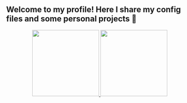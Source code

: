 ## Welcome to my profile! Here I share my config files and some personal projects 🐋

<div align="center">
  <a href="https://github.com/andradeexperiments">
  <img height="180em" src="https://github-readme-stats.vercel.app/api?username=andradeexperiments&show_icons=true&theme=tokyonight&include_all_commits=true&count_private=true"/>
  <img height="180em" src="https://github-readme-stats.vercel.app/api/top-langs/?username=andradeexperiments&layout=compact&langs_count=7&theme=tokyonight"/>
</div>

  ##
 
 </div>
